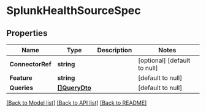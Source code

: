 # SplunkHealthSourceSpec

## Properties
Name | Type | Description | Notes
------------ | ------------- | ------------- | -------------
**ConnectorRef** | **string** |  | [optional] [default to null]
**Feature** | **string** |  | [default to null]
**Queries** | [**[]QueryDto**](QueryDTO.md) |  | [default to null]

[[Back to Model list]](../README.md#documentation-for-models) [[Back to API list]](../README.md#documentation-for-api-endpoints) [[Back to README]](../README.md)

